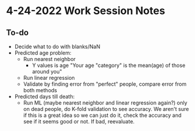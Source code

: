 # 4-24-2022 Work Session Notes
## To-do
- Decide what to do with blanks/NaN
- Predicted age problem:
	- Run nearest neighbor
		- Y values is age "Your age "category" is the mean(age) of those around you"
	- Run linear regression
	- Validate by finding error from "perfect" people, compare error from both methods
- Predicted days till death:
	- Run ML (maybe nearest neighbor and linear regression again?) only on dead people, do K-fold validation to see accuracy. We aren't sure if this is a great idea so we can just do it, check the accuracy and see if it seems good or not. If bad, reevaluate.